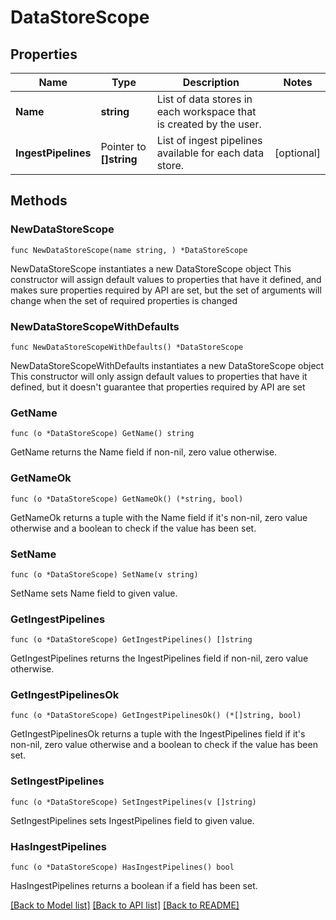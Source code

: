# DataStoreScope

## Properties

Name | Type | Description | Notes
------------ | ------------- | ------------- | -------------
**Name** | **string** | List of data stores in each workspace that is created by the user. | 
**IngestPipelines** | Pointer to **[]string** | List of ingest pipelines available for each data store. | [optional] 

## Methods

### NewDataStoreScope

`func NewDataStoreScope(name string, ) *DataStoreScope`

NewDataStoreScope instantiates a new DataStoreScope object
This constructor will assign default values to properties that have it defined,
and makes sure properties required by API are set, but the set of arguments
will change when the set of required properties is changed

### NewDataStoreScopeWithDefaults

`func NewDataStoreScopeWithDefaults() *DataStoreScope`

NewDataStoreScopeWithDefaults instantiates a new DataStoreScope object
This constructor will only assign default values to properties that have it defined,
but it doesn't guarantee that properties required by API are set

### GetName

`func (o *DataStoreScope) GetName() string`

GetName returns the Name field if non-nil, zero value otherwise.

### GetNameOk

`func (o *DataStoreScope) GetNameOk() (*string, bool)`

GetNameOk returns a tuple with the Name field if it's non-nil, zero value otherwise
and a boolean to check if the value has been set.

### SetName

`func (o *DataStoreScope) SetName(v string)`

SetName sets Name field to given value.


### GetIngestPipelines

`func (o *DataStoreScope) GetIngestPipelines() []string`

GetIngestPipelines returns the IngestPipelines field if non-nil, zero value otherwise.

### GetIngestPipelinesOk

`func (o *DataStoreScope) GetIngestPipelinesOk() (*[]string, bool)`

GetIngestPipelinesOk returns a tuple with the IngestPipelines field if it's non-nil, zero value otherwise
and a boolean to check if the value has been set.

### SetIngestPipelines

`func (o *DataStoreScope) SetIngestPipelines(v []string)`

SetIngestPipelines sets IngestPipelines field to given value.

### HasIngestPipelines

`func (o *DataStoreScope) HasIngestPipelines() bool`

HasIngestPipelines returns a boolean if a field has been set.


[[Back to Model list]](../README.md#documentation-for-models) [[Back to API list]](../README.md#documentation-for-api-endpoints) [[Back to README]](../README.md)


